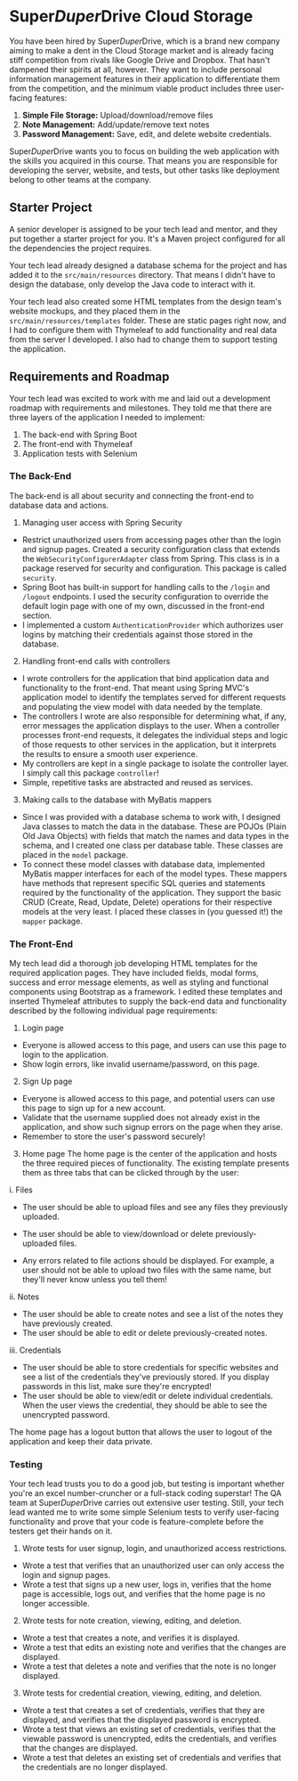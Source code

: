 # Super*Duper*Drive Cloud Storage
You have been hired by Super*Duper*Drive, which is a brand new company aiming to make a dent in the Cloud Storage market and is already facing stiff competition from rivals like Google Drive and Dropbox. That hasn't dampened their spirits at all, however. They want to include personal information management features in their application to differentiate them from the competition, and the minimum viable product includes three user-facing features:

1. **Simple File Storage:** Upload/download/remove files
2. **Note Management:** Add/update/remove text notes
3. **Password Management:** Save, edit, and delete website credentials.  

Super*Duper*Drive wants you to focus on building the web application with the skills you acquired in this course. That means you are responsible for developing the server, website, and tests, but other tasks like deployment belong to other teams at the company. 

## Starter Project
A senior developer is assigned to be your tech lead and mentor, and they put together a starter project for you. It's a Maven project configured for all the dependencies the project requires.

Your tech lead already designed a database schema for the project and has added it to the `src/main/resources` directory. That means I didn't have to design the database, only develop the Java code to interact with it. 

Your tech lead also created some HTML templates from the design team's website mockups, and they placed them in the `src/main/resources/templates` folder. These are static pages right now, and I had to configure them with Thymeleaf to add functionality and real data from the server I developed. I also had to change them to support testing the application.

## Requirements and Roadmap
Your tech lead was excited to work with me and laid out a development roadmap with requirements and milestones. They told me that there are three layers of the application I needed to implement:

1. The back-end with Spring Boot
2. The front-end with Thymeleaf
3. Application tests with Selenium

### The Back-End
The back-end is all about security and connecting the front-end to database data and actions. 

1. Managing user access with Spring Security
 - Restrict unauthorized users from accessing pages other than the login and signup pages. Created a security configuration class that extends the `WebSecurityConfigurerAdapter` class from Spring. This class is in a package reserved for security and configuration. This package is called `security`.
 - Spring Boot has built-in support for handling calls to the `/login` and `/logout` endpoints. I used the security configuration to override the default login page with one of my own, discussed in the front-end section.
 - I implemented a custom `AuthenticationProvider` which authorizes user logins by matching their credentials against those stored in the database.  


2. Handling front-end calls with controllers
 - I wrote controllers for the application that bind application data and functionality to the front-end. That meant using Spring MVC's application model to identify the templates served for different requests and populating the view model with data needed by the template. 
 - The controllers I wrote are also responsible for determining what, if any, error messages the application displays to the user. When a controller processes front-end requests, it delegates the individual steps and logic of those requests to other services in the application, but it interprets the results to ensure a smooth user experience.
 - My controllers are kept in a single package to isolate the controller layer. I simply call this package `controller`!
 - Simple, repetitive tasks are abstracted and reused as services.


3. Making calls to the database with MyBatis mappers
 - Since I was provided with a database schema to work with, I designed Java classes to match the data in the database. These are POJOs (Plain Old Java Objects) with fields that match the names and data types in the schema, and I created one class per database table. These classes are placed in the `model` package.
 - To connect these model classes with database data, implemented MyBatis mapper interfaces for each of the model types. These mappers have methods that represent specific SQL queries and statements required by the functionality of the application. They support the basic CRUD (Create, Read, Update, Delete) operations for their respective models at the very least. I placed these classes in (you guessed it!) the `mapper` package.


### The Front-End
My tech lead did a thorough job developing HTML templates for the required application pages. They have included fields, modal forms, success and error message elements, as well as styling and functional components using Bootstrap as a framework. I edited these templates and inserted Thymeleaf attributes to supply the back-end data and functionality described by the following individual page requirements:

1. Login page
 - Everyone is allowed access to this page, and users can use this page to login to the application. 
 - Show login errors, like invalid username/password, on this page. 


2. Sign Up page
 - Everyone is allowed access to this page, and potential users can use this page to sign up for a new account. 
 - Validate that the username supplied does not already exist in the application, and show such signup errors on the page when they arise.
 - Remember to store the user's password securely!


3. Home page
The home page is the center of the application and hosts the three required pieces of functionality. The existing template presents them as three tabs that can be clicked through by the user:


 i. Files
  - The user should be able to upload files and see any files they previously uploaded. 

  - The user should be able to view/download or delete previously-uploaded files.
  - Any errors related to file actions should be displayed. For example, a user should not be able to upload two files with the same name, but they'll never know unless you tell them!


 ii. Notes
  - The user should be able to create notes and see a list of the notes they have previously created.
  - The user should be able to edit or delete previously-created notes.

 iii. Credentials
 - The user should be able to store credentials for specific websites and see a list of the credentials they've previously stored. If you display passwords in this list, make sure they're encrypted!
 - The user should be able to view/edit or delete individual credentials. When the user views the credential, they should be able to see the unencrypted password.

The home page has a logout button that allows the user to logout of the application and keep their data private.

### Testing
Your tech lead trusts you to do a good job, but testing is important whether you're an excel number-cruncher or a full-stack coding superstar! The QA team at Super*Duper*Drive carries out extensive user testing. Still, your tech lead wanted me to write some simple Selenium tests to verify user-facing functionality and prove that your code is feature-complete before the testers get their hands on it.

1. Wrote tests for user signup, login, and unauthorized access restrictions.
 - Wrote a test that verifies that an unauthorized user can only access the login and signup pages.
 - Wrote a test that signs up a new user, logs in, verifies that the home page is accessible, logs out, and verifies that the home page is no longer accessible. 


2. Wrote tests for note creation, viewing, editing, and deletion.
 - Wrote a test that creates a note, and verifies it is displayed.
 - Wrote a test that edits an existing note and verifies that the changes are displayed.
 - Wrote a test that deletes a note and verifies that the note is no longer displayed.


3. Wrote tests for credential creation, viewing, editing, and deletion.
 - Wrote a test that creates a set of credentials, verifies that they are displayed, and verifies that the displayed password is encrypted.
 - Wrote a test that views an existing set of credentials, verifies that the viewable password is unencrypted, edits the credentials, and verifies that the changes are displayed.
 - Wrote a test that deletes an existing set of credentials and verifies that the credentials are no longer displayed.
